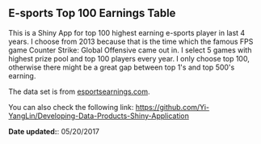 ## E-sports Top 100 Earnings Table

This is a Shiny App for top 100 highest earning e-sports player in last 4 years. I choose from 2013 because that is the time which the famous FPS game Counter Strike: Global Offensive came out in. I select 5 games with highest prize pool and top 100 players every year. I only choose top 100, otherwise there might be a great gap  between top 1's and top 500's earning.

The data set is from [esportsearnings.com](https://www.esportsearnings.com/).

You can also check the following link:
https://github.com/Yi-YangLin/Developing-Data-Products-Shiny-Application

**Date updated:**: 05/20/2017

